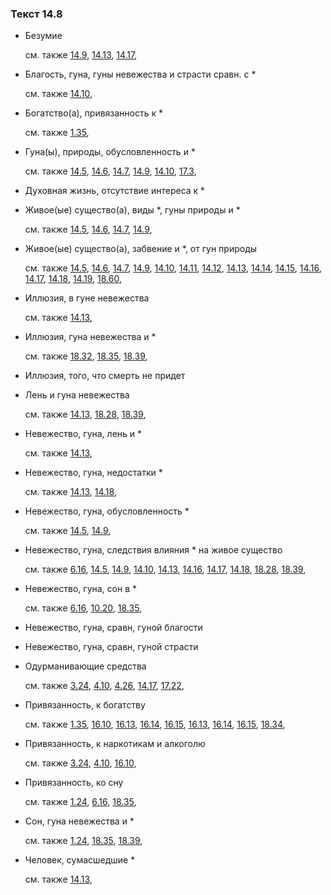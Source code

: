 ### Текст 14.8
	
- Безумие

	см. также  [14.9](../14/1409.md),  [14.13](../14/1413.md),  [14.17](../14/1417.md), 
	
- Благость, гуна, гуны невежества и страсти сравн. с *

	см. также  [14.10](../14/1410.md), 
	
- Богатство(а), привязанность к *

	см. также  [1.35](../01/0135.md), 
	
- Гуна(ы), природы, обусловленность и *

	см. также  [14.5](../14/1405.md),  [14.6](../14/1406.md),  [14.7](../14/1407.md),  [14.9](../14/1409.md),  [14.10](../14/1410.md),  [17.3](../17/1703.md), 
	
- Духовная жизнь, отсутствие интереса к *

	
- Живое(ые) существо(а), виды *, гуны природы и *

	см. также  [14.5](../14/1405.md),  [14.6](../14/1406.md),  [14.7](../14/1407.md),  [14.9](../14/1409.md), 
	
- Живое(ые) существо(а), забвение и *, от гун природы

	см. также  [14.5](../14/1405.md),  [14.6](../14/1406.md),  [14.7](../14/1407.md),  [14.9](../14/1409.md),  [14.10](../14/1410.md),  [14.11](../14/1411.md),  [14.12](../14/1412.md),  [14.13](../14/1413.md),  [14.14](../14/1414.md),  [14.15](../14/1415.md),  [14.16](../14/1416.md),  [14.17](../14/1417.md),  [14.18](../14/1418.md),  [14.19](../14/1419.md),  [18.60](../18/1860.md), 
	
- Иллюзия, в гуне невежества

	см. также  [14.13](../14/1413.md), 
	
- Иллюзия, гуна невежества и *

	см. также  [18.32](../18/1832.md),  [18.35](../18/1835.md),  [18.39](../18/1839.md), 
	
- Иллюзия, того, что смерть не придет

	
- Лень и гуна невежества

	см. также  [14.13](../14/1413.md),  [18.28](../18/1828.md),  [18.39](../18/1839.md), 
	
- Невежество, гуна, лень и *

	см. также  [14.13](../14/1413.md), 
	
- Невежество, гуна, недостатки *

	см. также  [14.13](../14/1413.md),  [14.18](../14/1418.md), 
	
- Невежество, гуна, обусловленность *

	см. также  [14.5](../14/1405.md),  [14.9](../14/1409.md), 
	
- Невежество, гуна, следствия влияния * на живое существо

	см. также  [6.16](../06/0616.md),  [14.5](../14/1405.md),  [14.9](../14/1409.md),  [14.10](../14/1410.md),  [14.13](../14/1413.md),  [14.16](../14/1416.md),  [14.17](../14/1417.md),  [14.18](../14/1418.md),  [18.28](../18/1828.md),  [18.39](../18/1839.md), 
	
- Невежество, гуна, сон в *

	см. также  [6.16](../06/0616.md),  [10.20](../10/1020.md),  [18.35](../18/1835.md), 
	
- Невежество, гуна, сравн, гуной благости

	
- Невежество, гуна, сравн, гуной страсти

	
- Одурманивающие средства

	см. также  [3.24](../03/0324.md),  [4.10](../04/0410.md),  [4.26](../04/0426.md),  [14.17](../14/1417.md),  [17.22](../17/1722.md), 
	
- Привязанность, к богатству

	см. также  [1.35](../01/0135.md),  [16.10](../16/1610.md),  [16.13](../16/1613.md),  [16.14](../16/1614.md),  [16.15](../16/1615.md),  [16.13](../16/1613.md),  [16.14](../16/1614.md),  [16.15](../16/1615.md),  [18.34](../18/1834.md), 
	
- Привязанность, к наркотикам и алкоголю

	см. также  [3.24](../03/0324.md),  [4.10](../04/0410.md),  [16.10](../16/1610.md), 
	
- Привязанность, ко сну

	см. также  [1.24](../01/0124.md),  [6.16](../06/0616.md),  [18.35](../18/1835.md), 
	
- Сон, гуна невежества и *

	см. также  [1.24](../01/0124.md),  [18.35](../18/1835.md),  [18.39](../18/1839.md), 
	
- Человек, сумасшедшие *

	см. также  [14.13](../14/1413.md), 
